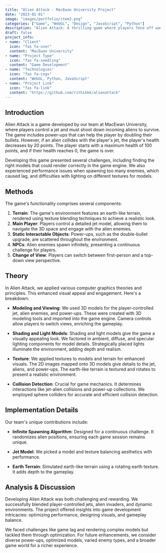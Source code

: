```yaml
---
title: "Alien Attack - MacEwan University Project"
date: "2023-01-01"
image: "images/portfolio/item2.png"  
categories: ["Game", "WebGL", "Design", "JavaScript", "Python"]
description: "Alien Attack: A thrilling game where players fend off waves of alien invaders."
draft: false
project_info:
- name: "Client"
  icon: "fas fa-user"
  content: "MacEwan University"
- name: "Project Type"
  icon: "fas fa-seedling"
  content: "Game Development"
- name: "Technologies"
  icon: "fas fa-cogs"
  content: "WebGL, Python, JavaScript"
- name: "Project Link"
  icon: "fas fa-link"
  content: "https://github.com/rithikkk/alienattack"
---
```


## Introduction

Alien Attack is a game developed by our team at MacEwan University, where players control a jet and must shoot down incoming aliens to survive. The game includes power-ups that can help the player by doubling their bullets. However, if an alien collides with the player's jet, the player's health decreases by 20 points. The player starts with a maximum health of 100 points, and if their health reaches 0, the game is over.

Developing this game presented several challenges, including finding the right models that could render correctly in the game engine. We also experienced performance issues when spawning too many enemies, which caused lag, and difficulties with lighting on different textures for models.

## Methods

The game's functionality comprises several components:

1. **Terrain**: The game's environment features an earth-like terrain, rendered using texture blending techniques to achieve a realistic look.
2. **Main Player**: Players control a detailed jet model, allowing them to navigate the 3D space and engage with the alien enemies.
3. **Static Interactable Objects**: Power-ups, such as the double-bullet upgrade, are scattered throughout the environment.
4. **NPCs**: Alien enemies spawn infinitely, presenting a continuous challenge for players.
5. **Change of View**: Players can switch between first-person and a top-down view perspective.

## Theory

In Alien Attack, we applied various computer graphics theories and principles. This enhanced visual appeal and engagement. Here's a breakdown:

- **Modeling and Viewing**: We used 3D models for the player-controlled jet, alien enemies, and power-ups. These were created with 3D modeling tools and imported into the game engine. Camera controls allow players to switch views, enriching the gameplay.
  
- **Shading and Light Models**: Shading and light models give the game a visually appealing look. We factored in ambient, diffuse, and specular lighting components for model details. Strategically placed lights illuminate the environment, adding depth and realism.
  
- **Texture**: We applied textures to models and terrain for enhanced visuals. The 2D images mapped onto 3D models give details to the jet, aliens, and power-ups. The earth-like terrain is textured and rotates to present a realistic environment.
  
- **Collision Detection**: Crucial for game mechanics. It determines interactions like jet-alien collisions and power-up collections. We employed sphere colliders for accurate and efficient collision detection.

## Implementation Details

Our team's unique contributions include:

- **Infinite Spawning Algorithm**: Designed for a continuous challenge. It randomizes alien positions, ensuring each game session remains unique.

- **Jet Model**: We picked a model and texture balancing aesthetics with performance.

- **Earth Terrain**: Simulated earth-like terrain using a rotating earth texture. It adds depth to the gameplay.

## Analysis & Discussion

Developing Alien Attack was both challenging and rewarding. We successfully blended player-controlled jets, alien invaders, and dynamic environments. The project offered insights into game development intricacies: optimizing performance, designing visuals, and gameplay balance. 

We faced challenges like game lag and rendering complex models but tackled them through optimization. For future enhancements, we consider diverse power-ups, optimized models, varied enemy types, and a broader game world for a richer experience.



